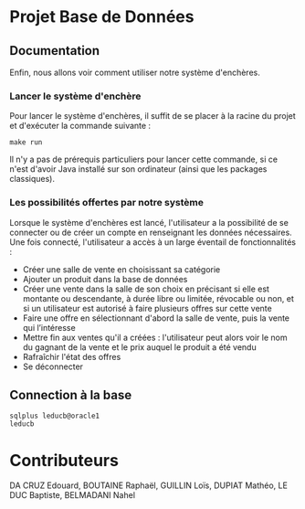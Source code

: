 # Projet Base de Données

## Documentation

Enfin, nous allons voir comment utiliser notre système d'enchères.

### Lancer le système d'enchère

Pour lancer le système d'enchères, il suffit de se placer à la racine du projet et d'exécuter la commande suivante :

```
make run
```

Il n'y a pas de prérequis particuliers pour lancer cette commande, si ce n'est d'avoir Java installé sur son ordinateur (ainsi que les packages classiques).

### Les possibilités offertes par notre système

Lorsque le système d'enchères est lancé, l'utilisateur a la possibilité de se connecter ou de créer un compte en renseignant les données nécessaires. Une fois connecté, l'utilisateur a accès à un large éventail de fonctionnalités :
- Créer une salle de vente en choisissant sa catégorie
- Ajouter un produit dans la base de données
- Créer une vente dans la salle de son choix en précisant si elle est montante ou descendante, à durée libre ou limitée, révocable ou non, et si un utilisateur est autorisé à faire plusieurs offres sur cette vente
- Faire une offre en sélectionnant d'abord la salle de vente, puis la vente qui l’intéresse
- Mettre fin aux ventes qu'il a créées : l'utilisateur peut alors voir le nom du gagnant de la vente et le prix auquel le produit a été vendu
- Rafraîchir l'état des offres
- Se déconnecter

## Connection à la base

```shell
sqlplus leducb@oracle1
leducb
```

# Contributeurs
DA CRUZ Edouard, BOUTAINE Raphaël, GUILLIN Loïs, DUPIAT Mathéo, LE DUC Baptiste, BELMADANI Nahel
